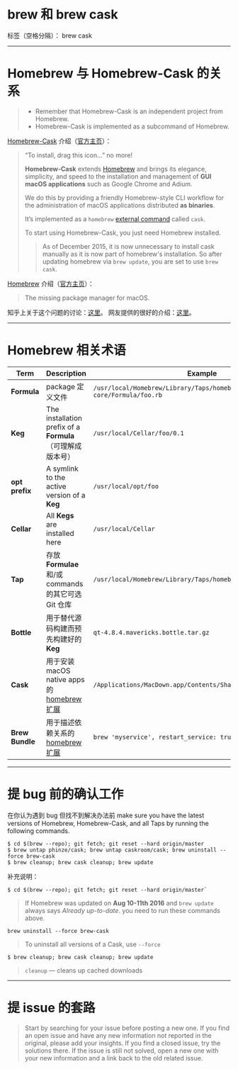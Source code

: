 # brew 和 brew cask

标签（空格分隔）： brew cask

---

# Homebrew 与 Homebrew-Cask 的关系

> - Remember that Homebrew-Cask is an independent project from Homebrew.
> - Homebrew-Cask is implemented as a subcommand of Homebrew.

[Homebrew-Cask](https://github.com/caskroom/homebrew-cask) 介绍（[官方主页](https://caskroom.github.io/)）：

> “To install, drag this icon…” no more!
> 
> **Homebrew-Cask** extends [Homebrew](http://brew.sh/) and brings its elegance, simplicity, and speed to the installation and management of **GUI macOS applications** such as Google Chrome and Adium.
> 
> We do this by providing a friendly Homebrew-style CLI workflow for the administration of macOS applications distributed **as binaries**.
> 
> It’s implemented as a `homebrew` [external command](https://github.com/Homebrew/brew/blob/master/docs/External-Commands.md) called `cask`.
>
> To start using Homebrew-Cask, you just need Homebrew installed. 
>> As of December 2015, it is now unnecessary to install cask manually as it is now part of homebrew's installation. So after updating homebrew via `brew update`, you are set to use `brew cask`.

[Homebrew](https://github.com/Homebrew/brew) 介绍（[官方主页](http://brew.sh/)）：

> The missing package manager for macOS.

知乎上关于这个问题的讨论：[这里](https://www.zhihu.com/question/22624898)。
网友提供的很好的介绍：[这里](https://aaaaaashu.gitbooks.io/mac-dev-setup/content/Homebrew/Cask.html)。


----------


# Homebrew 相关术语

| Term           | Description                                                | Example                                                         |
|----------------|------------------------------------------------------------|-----------------------------------------------------------------|
| **Formula**    | package 定义文件                                     | `/usr/local/Homebrew/Library/Taps/homebrew/homebrew-core/Formula/foo.rb` |
| **Keg**        | The installation prefix of a **Formula**（可理解成版本号）                  | `/usr/local/Cellar/foo/0.1`                                     |
| **opt prefix** | A symlink to the active version of a **Keg**               | `/usr/local/opt/foo `                                           |
| **Cellar**     | All **Kegs** are installed here                            | `/usr/local/Cellar`                                             |
| **Tap**        | 存放 **Formulae** 和/或 commands 的其它可选 Git 仓库  | `/usr/local/Homebrew/Library/Taps/homebrew/homebrew-versions`   |
| **Bottle**     | 用于替代源码构建而预先构建好的 **Keg**      | `qt-4.8.4.mavericks.bottle.tar.gz`                              |
| **Cask**       | 用于安装 macOS native apps 的 [homebrew 扩展](https://github.com/caskroom/homebrew-cask)  | `/Applications/MacDown.app/Contents/SharedSupport/bin/macdown` |
| **Brew Bundle**| 用于描述依赖关系的 [homebrew 扩展](https://github.com/Homebrew/homebrew-bundle)   | `brew 'myservice', restart_service: true` |


----------


# 提 bug 前的确认工作

在你认为遇到 bug 但找不到解决办法前 make sure you have the latest versions of Homebrew, Homebrew-Cask, and all Taps by running the following commands.

```shell
$ cd $(brew --repo); git fetch; git reset --hard origin/master
$ brew untap phinze/cask; brew untap caskroom/cask; brew uninstall --force brew-cask
$ brew cleanup; brew cask cleanup; brew update
```

补充说明：


```shell
$ cd $(brew --repo); git fetch; git reset --hard origin/master`
```
> If Homebrew was updated on **Aug 10-11th 2016** and `brew update` always says *Already up-to-date*. you need to run these commands above.

```shell
brew uninstall --force brew-cask
```
> To uninstall all versions of a Cask, use `--force`


```shell
$ brew cleanup; brew cask cleanup; brew update
```
> `cleanup` — cleans up cached downloads


----------


# 提 issue 的套路

> Start by searching for your issue before posting a new one. If you find an open issue and have any new information not reported in the original, please add your insights. If you find a closed issue, try the solutions there. If the issue is still not solved, open a new one with your new information and a link back to the old related issue.



